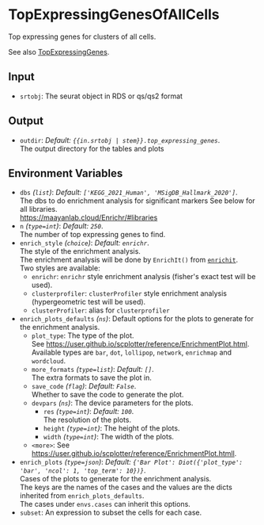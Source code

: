 # TopExpressingGenesOfAllCells

Top expressing genes for clusters of all cells.



See also [TopExpressingGenes](./TopExpressingGenes.md).<br />

## Input

- `srtobj`:
    The seurat object in RDS or qs/qs2 format

## Output

- `outdir`: *Default: `{{in.srtobj | stem}}.top_expressing_genes`*. <br />
    The output directory for the tables and plots

## Environment Variables

- `dbs` *(`list`)*: *Default: `['KEGG_2021_Human', 'MSigDB_Hallmark_2020']`*. <br />
    The dbs to do enrichment analysis for significant
    markers See below for all libraries.<br />
    <https://maayanlab.cloud/Enrichr/#libraries>
- `n` *(`type=int`)*: *Default: `250`*. <br />
    The number of top expressing genes to find.<br />
- `enrich_style` *(`choice`)*: *Default: `enrichr`*. <br />
    The style of the enrichment analysis.<br />
    The enrichment analysis will be done by `EnrichIt()` from [`enrichit`](https://user.github.io/enrichit/).<br />
    Two styles are available:<br />
    - `enrichr`:
        `enrichr` style enrichment analysis (fisher's exact test will be used).<br />
    - `clusterprofiler`:
        `clusterProfiler` style enrichment analysis (hypergeometric test will be used).<br />
    - `clusterProfiler`:
        alias for `clusterprofiler`
- `enrich_plots_defaults` *(`ns`)*:
    Default options for the plots to generate for the enrichment analysis.<br />
    - `plot_type`:
        The type of the plot.<br />
        See <https://user.github.io/scplotter/reference/EnrichmentPlot.html>.<br />
        Available types are `bar`, `dot`, `lollipop`, `network`, `enrichmap` and `wordcloud`.<br />
    - `more_formats` *(`type=list`)*: *Default: `[]`*. <br />
        The extra formats to save the plot in.<br />
    - `save_code` *(`flag`)*: *Default: `False`*. <br />
        Whether to save the code to generate the plot.<br />
    - `devpars` *(`ns`)*:
        The device parameters for the plots.<br />
        - `res` *(`type=int`)*: *Default: `100`*. <br />
            The resolution of the plots.<br />
        - `height` *(`type=int`)*:
            The height of the plots.<br />
        - `width` *(`type=int`)*:
            The width of the plots.<br />
    - `<more>`:
        See <https://user.github.io/scplotter/reference/EnrichmentPlot.htmll>.<br />
- `enrich_plots` *(`type=json`)*: *Default: `{'Bar Plot': Diot({'plot_type': 'bar', 'ncol': 1, 'top_term': 10})}`*. <br />
    Cases of the plots to generate for the enrichment analysis.<br />
    The keys are the names of the cases and the values are the dicts inherited from `enrich_plots_defaults`.<br />
    The cases under `envs.cases` can inherit this options.<br />
- `subset`:
    An expression to subset the cells for each case.<br />

